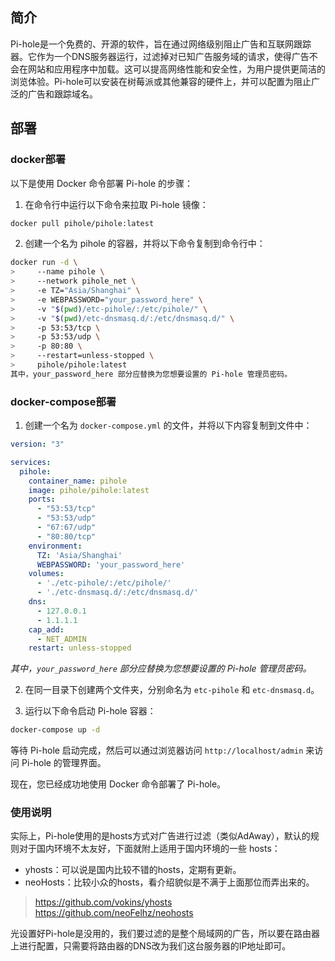 ## 简介
Pi-hole是一个免费的、开源的软件，旨在通过网络级别阻止广告和互联网跟踪器。它作为一个DNS服务器运行，过滤掉对已知广告服务域的请求，使得广告不会在网站和应用程序中加载。这可以提高网络性能和安全性，为用户提供更简洁的浏览体验。Pi-hole可以安装在树莓派或其他兼容的硬件上，并可以配置为阻止广泛的广告和跟踪域名。

## 部署
### docker部署

以下是使用 Docker 命令部署 Pi-hole 的步骤：

1. 在命令行中运行以下命令来拉取 Pi-hole 镜像：
```bash
docker pull pihole/pihole:latest
```

2. 创建一个名为 pihole 的容器，并将以下命令复制到命令行中：
```bash
docker run -d \
>     --name pihole \
>     --network pihole_net \
>     -e TZ="Asia/Shanghai" \
>     -e WEBPASSWORD="your_password_here" \
>     -v "$(pwd)/etc-pihole/:/etc/pihole/" \
>     -v "$(pwd)/etc-dnsmasq.d/:/etc/dnsmasq.d/" \
>     -p 53:53/tcp \
>     -p 53:53/udp \
>     -p 80:80 \
>     --restart=unless-stopped \
>     pihole/pihole:latest
其中，your_password_here 部分应替换为您想要设置的 Pi-hole 管理员密码。
```

### docker-compose部署

1. 创建一个名为 `docker-compose.yml` 的文件，并将以下内容复制到文件中：

```yml
version: "3"

services:
  pihole:
    container_name: pihole
    image: pihole/pihole:latest
    ports:
      - "53:53/tcp"
      - "53:53/udp"
      - "67:67/udp"
      - "80:80/tcp"
    environment:
      TZ: 'Asia/Shanghai'
      WEBPASSWORD: 'your_password_here'
    volumes:
      - './etc-pihole/:/etc/pihole/'
      - './etc-dnsmasq.d/:/etc/dnsmasq.d/'
    dns:
      - 127.0.0.1
      - 1.1.1.1
    cap_add:
      - NET_ADMIN
    restart: unless-stopped
```
*其中，`your_password_here` 部分应替换为您想要设置的 Pi-hole 管理员密码。*

2. 在同一目录下创建两个文件夹，分别命名为 `etc-pihole` 和 `etc-dnsmasq.d`。

3. 运行以下命令启动 Pi-hole 容器：
```bash
docker-compose up -d
```

等待 Pi-hole 启动完成，然后可以通过浏览器访问 `http://localhost/admin` 来访问 Pi-hole 的管理界面。

现在，您已经成功地使用 Docker 命令部署了 Pi-hole。

### 使用说明

实际上，Pi-hole使用的是hosts方式对广告进行过滤（类似AdAway），默认的规则对于国内环境不太友好，下面就附上适用于国内环境的一些 hosts：


- yhosts：可以说是国内比较不错的hosts，定期有更新。
- neoHosts：比较小众的hosts，看介绍貌似是不满于上面那位而弄出来的。

> https://github.com/vokins/yhosts
> https://github.com/neoFelhz/neohosts


光设置好Pi-hole是没用的，我们要过滤的是整个局域网的广告，所以要在路由器上进行配置，只需要将路由器的DNS改为我们这台服务器的IP地址即可。
